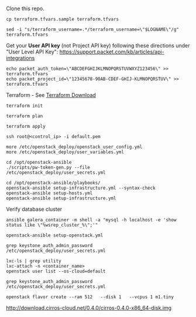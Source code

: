 

Clone this repo.

```
cp terraform.tfvars.sample terraform.tfvars
```

```
sed -i "s/terraform_username=.*/terraform_username=\"$LOGNAME\"/g" terraform.tfvars
```

Get your **User API key** (not Project API key) following these directions under "User Level API Key":
https://support.packet.com/kb/articles/api-integrations
```
echo packet_auth_token=\"ABCDEFGHIJKLMNOPQRSTUVWXYZ123456\" >> terraform.tfvars
echo packet_project_id=\"12345678-90AB-CDEF-GHIJ-KLMNOPQRSTUV\" >> terraform.tfvars
```

Terraform - See [Terraform Download](https://www.terraform.io/downloads.html)
```
terraform init
```

```
terraform plan
```

```
terraform apply
```

```
ssh root@<control_ip> -i default.pem
```

```
more /etc/openstack_deploy/openstack_user_config.yml
more /etc/openstack_deploy/user_variables.yml
```

```
cd /opt/openstack-ansible
./scripts/pw-token-gen.py --file /etc/openstack_deploy/user_secrets.yml
```

```
cd /opt/openstack-ansible/playbooks/
openstack-ansible setup-infrastructure.yml --syntax-check
openstack-ansible setup-hosts.yml
openstack-ansible setup-infrastructure.yml
```

Verify database cluster
```
ansible galera_container -m shell -a "mysql -h localhost -e 'show status like \"%wsrep_cluster_%\";'"
```


```
openstack-ansible setup-openstack.yml
```

```
grep keystone_auth_admin_password /etc/openstack_deploy/user_secrets.yml
```

```
lxc-ls | grep utility
lxc-attach -n <container_name>
openstack user list --os-cloud=default
```

```
grep keystone_auth_admin_password /etc/openstack_deploy/user_secrets.yml
```

```
openstack flavor create --ram 512   --disk 1   --vcpus 1 m1.tiny

```

http://download.cirros-cloud.net/0.4.0/cirros-0.4.0-x86_64-disk.img
